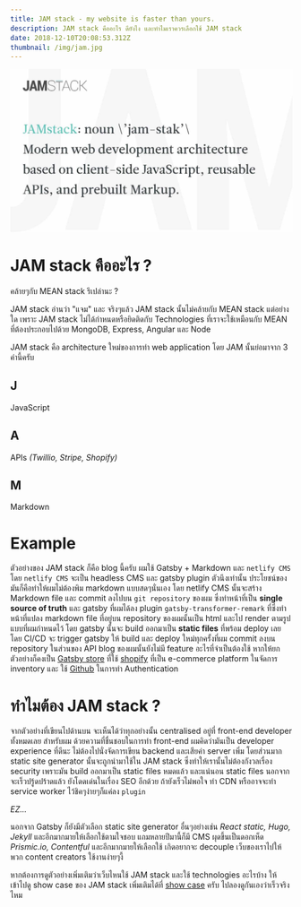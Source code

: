 ```yaml
---
title: JAM stack - my website is faster than yours.
description: JAM stack คืออะไร ดียังไง และทำไมเราควรเลือกใช้ JAM stack
date: 2018-12-10T20:08:53.312Z
thumbnail: /img/jam.jpg
---
```


![Jam stack](/img/jam.jpg)

# JAM stack คืออะไร ?

คล้ายๆกับ MEAN stack รึเปล่านะ ?

JAM stack อ่านว่า "แจม" และ จริงๆแล้ว JAM stack นั้นไม่คล้ายกับ MEAN stack แต่อย่างใด เพราะ JAM stack ไม่ได้กำหนดหรือยิดติดกับ Technologies ที่เราจะใช้เหมือนกับ MEAN ที่ต้องประกอบไปด้วย MongoDB, Express, Angular และ Node

JAM stack คือ architecture ใหม่ของการทำ web application โดย JAM นั้นย่อมาจาก 3 คำนี้ครับ

## J

JavaScript

## A

APIs _(Twillio, Stripe, Shopify)_

## M

Markdown

# Example

ตัวอย่างของ JAM stack ก็คือ blog นี้ครับ ผมใช้ Gatsby + Markdown และ `netlify CMS` โดย `netlify CMS` จะเป็น headless CMS และ gatsby plugin ตัวนึงเท่านั้น ประโยชน์ของมันก็คือทำให้ผมไม่ต้องพิม markdown แบบสดๆนั่นเอง โดย netlify CMS นั้นจะสร้าง Markdown file และ commit ลงไปบน `git repository` ของผม ซึ่งทำหน้าที่เป็น **single source of truth** และ gatsby ที่ผมได้ลง plugin `gatsby-transformer-remark` ที่ซึ่งทำหน้าที่แปลง markdown file ที่อยู่บน repository ของผมนั้นเป็น html และไป render ตามรูปแบบที่ผมกำหนดไว้ โดย gatsby นั้นจะ build ออกมาเป็น **static files** ที่พร้อม deploy เลย โดย CI/CD จะ trigger gatsby ให้ build และ deploy ใหม่ทุกครั้งที่ผม commit ลงบน repository ในส่วนของ API blog ของผมนั้นยังไม่มี feature อะไรที่จำเป็นต้องใช้ หากให้ยกตัวอย่างก็คงเป็น [Gatsby store](https://store.gatsbyjs.org) ที่ใช้ [shopify](https://www.shopify.com) ที่เป็น e-commerce platform ในจัดการ inventory และ ใช้ [Github](https://github.com) ในการทำ Authentication

# ทำไมต้อง JAM stack ?

จากตัวอย่างที่เขียนไปด้านบน จะเห็นได้ว่าทุกอย่างนั้น centralised อยู่ที่ front-end developer ทั้งหมดเลย สำหรับผม ด้วยความที่ชื่นชอบในการทำ front-end ผมคิดว่ามันเป็น developer experience ที่ดีนะ ไม่ต้องไปนั่งจัดการเขียน backend และเสียค่า server เพิ่ม โดยส่วนมาก static site generator นั้นจะถูกนำมาใช้ใน JAM stack ซึ่งทำให้เรานั้นไม่ต้องกังวลเรื่อง security เพราะมัน build ออกมาเป็น static files หมดแล้ว และแน่นอน static files นอกจากจะเร็วปรู้ดปร้าดแล้ว ยังโดดเด่นในเรื่อง SEO อีกด้วย ถ้ายังเร็วไม่พอใจ ทำ CDN หรืออาจจะทำ service worker ไว้ชิคๆง่ายๆก็แค่ลง `plugin`

_EZ..._

นอกจาก Gatsby ก็ยังมีตัวเลือก static site generator อื่นๆอย่างเช่น _React static, Hugo, Jekyll_ และอีกมากมายให้เลือกใช้ตามใจชอบ แถมหลายปีมานี้ก็มี CMS ผุดขึ้นเป็นดอกเห็ด _Prismic.io, Contentful_ และอีกมากมายให้เลือกใช้ เกิดอยากจะ decouple เว็บของเราไปให้พวก content creators ใช้งานง่ายๆงี้

หากต้องการดูตัวอย่างเพิ่มเติมว่าเว็บไหนใช้ JAM stack และใช้ technologies อะไรบ้าง ให้เข้าไปดู show case ของ JAM stack เพิ่มเติมได้ที่ [show case](https://jamstack.org/examples/) ครับ ไปลองดูกันเองว่าเร็วจริงไหม

